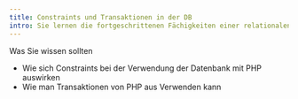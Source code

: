 ```yaml
---
title: Constraints und Transaktionen in der DB
intro: Sie lernen die fortgeschrittenen Fächigkeiten einer relationalen Datenbank kennen.
---
```


<script>document.location="/php-db-optimierung/";</script>
Was Sie wissen sollten

* Wie sich Constraints bei der Verwendung der Datenbank mit PHP auswirken
* Wie man Transaktionen von PHP aus Verwenden kann

